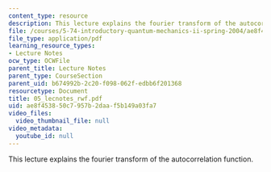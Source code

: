 ```yaml
---
content_type: resource
description: This lecture explains the fourier transform of the autocorrelation function.
file: /courses/5-74-introductory-quantum-mechanics-ii-spring-2004/ae8f453850c7957b2daaf5b149a03fa7_05_lecnotes_rwf.pdf
file_type: application/pdf
learning_resource_types:
- Lecture Notes
ocw_type: OCWFile
parent_title: Lecture Notes
parent_type: CourseSection
parent_uid: b674992b-2c20-f098-062f-edbb6f201368
resourcetype: Document
title: 05_lecnotes_rwf.pdf
uid: ae8f4538-50c7-957b-2daa-f5b149a03fa7
video_files:
  video_thumbnail_file: null
video_metadata:
  youtube_id: null
---
```

This lecture explains the fourier transform of the autocorrelation function.

